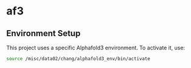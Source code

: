 # af3

## Environment Setup
This project uses a specific Alphafold3 environment. To activate it, use:

```bash
source /misc/data02/chang/alphafold3_env/bin/activate
```
